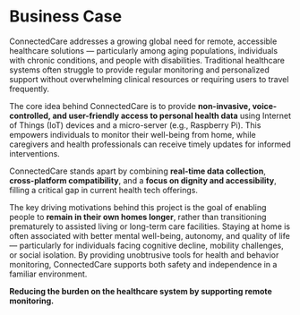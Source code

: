 # Business Case 

ConnectedCare addresses a growing global need for remote, accessible healthcare solutions — particularly among aging populations, individuals with chronic conditions, and people with disabilities. Traditional healthcare systems often struggle to provide regular monitoring and personalized support without overwhelming clinical resources or requiring users to travel frequently.

The core idea behind ConnectedCare is to provide **non-invasive, voice-controlled, and user-friendly access to personal health data** using Internet of Things (IoT) devices and a micro-server (e.g., Raspberry Pi). This empowers individuals to monitor their well-being from home, while caregivers and health professionals can receive timely updates for informed interventions.

ConnectedCare stands apart by combining **real-time data collection**, **cross-platform compatibility**, and a **focus on dignity and accessibility**, filling a critical gap in current health tech offerings.

The key driving motivations behind this project is the goal of enabling people to **remain in their own homes longer**, rather than transitioning prematurely to assisted living or long-term care facilities. Staying at home is often associated with better mental well-being, autonomy, and quality of life — particularly for individuals facing cognitive decline, mobility challenges, or social isolation. By providing unobtrusive tools for health and behavior monitoring, ConnectedCare supports both safety and independence in a familiar environment.

**Reducing the burden on the healthcare system by supporting remote monitoring.**
